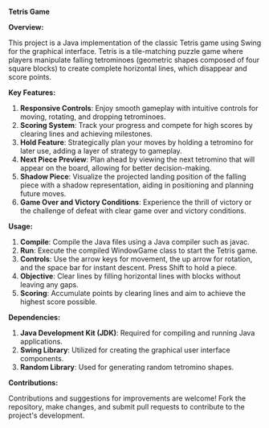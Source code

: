 **Tetris Game**

**Overview:**

This project is a Java implementation of the classic Tetris game using Swing for the graphical interface. Tetris is a tile-matching puzzle game where players manipulate falling tetrominoes (geometric shapes composed of four square blocks) to create complete horizontal lines, which disappear and score points.

**Key Features:**
1. **Responsive Controls**: Enjoy smooth gameplay with intuitive controls for moving, rotating, and dropping tetrominoes.
2. **Scoring System**: Track your progress and compete for high scores by clearing lines and achieving milestones.
3. **Hold Feature**: Strategically plan your moves by holding a tetromino for later use, adding a layer of strategy to gameplay.
4. **Next Piece Preview**: Plan ahead by viewing the next tetromino that will appear on the board, allowing for better decision-making.
5. **Shadow Piece**: Visualize the projected landing position of the falling piece with a shadow representation, aiding in positioning and planning future moves.
6. **Game Over and Victory Conditions**: Experience the thrill of victory or the challenge of defeat with clear game over and victory conditions.

**Usage:**
1. **Compile**: Compile the Java files using a Java compiler such as javac.
2. **Run**: Execute the compiled WindowGame class to start the Tetris game.
3. **Controls**: Use the arrow keys for movement, the up arrow for rotation, and the space bar for instant descent. Press Shift to hold a piece.
4. **Objective**: Clear lines by filling horizontal lines with blocks without leaving any gaps.
5. **Scoring**: Accumulate points by clearing lines and aim to achieve the highest score possible.

**Dependencies:**
1. **Java Development Kit (JDK)**: Required for compiling and running Java applications.
2. **Swing Library**: Utilized for creating the graphical user interface components.
3. **Random Library**: Used for generating random tetromino shapes.

**Contributions:**

Contributions and suggestions for improvements are welcome! Fork the repository, make changes, and submit pull requests to contribute to the project's development.
